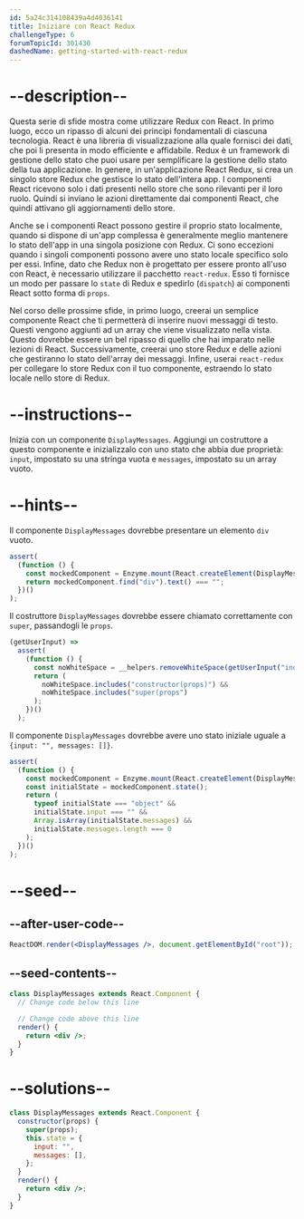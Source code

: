 ```yaml
---
id: 5a24c314108439a4d4036141
title: Iniziare con React Redux
challengeType: 6
forumTopicId: 301430
dashedName: getting-started-with-react-redux
---
```


# --description--

Questa serie di sfide mostra come utilizzare Redux con React. In primo luogo, ecco un ripasso di alcuni dei principi fondamentali di ciascuna tecnologia. React è una libreria di visualizzazione alla quale fornisci dei dati, che poi li presenta in modo efficiente e affidabile. Redux è un framework di gestione dello stato che puoi usare per semplificare la gestione dello stato della tua applicazione. In genere, in un'applicazione React Redux, si crea un singolo store Redux che gestisce lo stato dell'intera app. I componenti React ricevono solo i dati presenti nello store che sono rilevanti per il loro ruolo. Quindi si inviano le azioni direttamente dai componenti React, che quindi attivano gli aggiornamenti dello store.

Anche se i componenti React possono gestire il proprio stato localmente, quando si dispone di un'app complessa è generalmente meglio mantenere lo stato dell'app in una singola posizione con Redux. Ci sono eccezioni quando i singoli componenti possono avere uno stato locale specifico solo per essi. Infine, dato che Redux non è progettato per essere pronto all'uso con React, è necessario utilizzare il pacchetto `react-redux`. Esso ti fornisce un modo per passare lo `state` di Redux e spedirlo (`dispatch`) ai componenti React sotto forma di `props`.

Nel corso delle prossime sfide, in primo luogo, creerai un semplice componente React che ti permetterà di inserire nuovi messaggi di testo. Questi vengono aggiunti ad un array che viene visualizzato nella vista. Questo dovrebbe essere un bel ripasso di quello che hai imparato nelle lezioni di React. Successivamente, creerai uno store Redux e delle azioni che gestiranno lo stato dell'array dei messaggi. Infine, userai `react-redux` per collegare lo store Redux con il tuo componente, estraendo lo stato locale nello store di Redux.

# --instructions--

Inizia con un componente `DisplayMessages`. Aggiungi un costruttore a questo componente e inizializzalo con uno stato che abbia due proprietà: `input`, impostato su una stringa vuota e `messages`, impostato su un array vuoto.

# --hints--

Il componente `DisplayMessages` dovrebbe presentare un elemento `div` vuoto.

```js
assert(
  (function () {
    const mockedComponent = Enzyme.mount(React.createElement(DisplayMessages));
    return mockedComponent.find("div").text() === "";
  })()
);
```

Il costruttore `DisplayMessages` dovrebbe essere chiamato correttamente con `super`, passandogli le `props`.

```js
(getUserInput) =>
  assert(
    (function () {
      const noWhiteSpace = __helpers.removeWhiteSpace(getUserInput("index"));
      return (
        noWhiteSpace.includes("constructor(props)") &&
        noWhiteSpace.includes("super(props")
      );
    })()
  );
```

Il componente `DisplayMessages` dovrebbe avere uno stato iniziale uguale a `{input: "", messages: []}`.

```js
assert(
  (function () {
    const mockedComponent = Enzyme.mount(React.createElement(DisplayMessages));
    const initialState = mockedComponent.state();
    return (
      typeof initialState === "object" &&
      initialState.input === "" &&
      Array.isArray(initialState.messages) &&
      initialState.messages.length === 0
    );
  })()
);
```

# --seed--

## --after-user-code--

```jsx
ReactDOM.render(<DisplayMessages />, document.getElementById("root"));
```

## --seed-contents--

```jsx
class DisplayMessages extends React.Component {
  // Change code below this line

  // Change code above this line
  render() {
    return <div />;
  }
}
```

# --solutions--

```jsx
class DisplayMessages extends React.Component {
  constructor(props) {
    super(props);
    this.state = {
      input: "",
      messages: [],
    };
  }
  render() {
    return <div />;
  }
}
```
